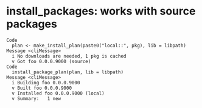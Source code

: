 # install_packages: works with source packages

    Code
      plan <- make_install_plan(paste0("local::", pkg), lib = libpath)
    Message <cliMessage>
      i No downloads are needed, 1 pkg is cached
      v Got foo 0.0.0.9000 (source)
    Code
      install_package_plan(plan, lib = libpath)
    Message <cliMessage>
      i Building foo 0.0.0.9000
      v Built foo 0.0.0.9000
      v Installed foo 0.0.0.9000 (local)
      v Summary:   1 new

